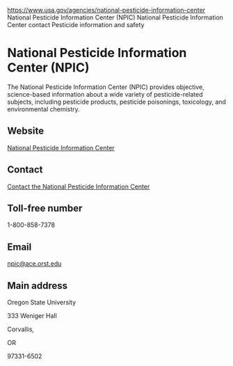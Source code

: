

https://www.usa.gov/agencies/national-pesticide-information-center
National Pesticide Information Center (NPIC)
National Pesticide Information Center contact
Pesticide information and safety

National Pesticide Information Center
(NPIC)
============================================

The National Pesticide Information Center (NPIC) provides objective, science-based information about a wide variety of pesticide-related subjects, including pesticide products, pesticide poisonings, toxicology, and environmental chemistry.

Website
-------

[National Pesticide Information Center](http://npic.orst.edu)

Contact
-------

[Contact the National Pesticide Information Center](http://npic.orst.edu/contactus.html)

Toll-free number
----------------

1-800-858-7378

Email
-----

[npic@ace.orst.edu](mailto:npic@ace.orst.edu)

Main address
------------

Oregon State University
  

333 Weniger Hall
  

Corvallis,

OR

97331-6502
